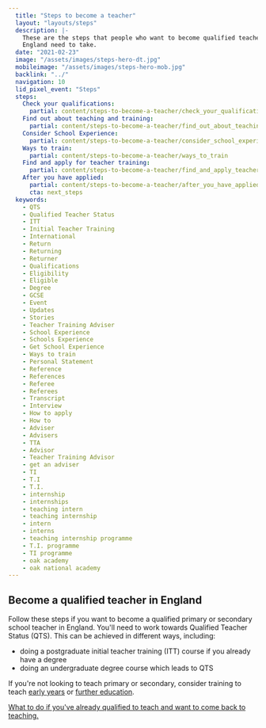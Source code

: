 ```yaml
---
  title: "Steps to become a teacher"
  layout: "layouts/steps"
  description: |-
    These are the steps that people who want to become qualified teachers in
    England need to take.
  date: "2021-02-23"
  image: "/assets/images/steps-hero-dt.jpg"
  mobileimage: "/assets/images/steps-hero-mob.jpg"
  backlink: "../"
  navigation: 10
  lid_pixel_event: "Steps"
  steps:
    Check your qualifications:
      partial: content/steps-to-become-a-teacher/check_your_qualifications
    Find out about teaching and training:
      partial: content/steps-to-become-a-teacher/find_out_about_teaching_and_training
    Consider School Experience:
      partial: content/steps-to-become-a-teacher/consider_school_experience
    Ways to train:
      partial: content/steps-to-become-a-teacher/ways_to_train
    Find and apply for teacher training:
      partial: content/steps-to-become-a-teacher/find_and_apply_teacher_training
    After you have applied:
      partial: content/steps-to-become-a-teacher/after_you_have_applied
      cta: next_steps
  keywords:
    - QTS
    - Qualified Teacher Status
    - ITT
    - Initial Teacher Training
    - International
    - Return
    - Returning
    - Returner
    - Qualifications
    - Eligibility
    - Eligible
    - Degree
    - GCSE
    - Event
    - Updates
    - Stories
    - Teacher Training Adviser
    - School Experience
    - Schools Experience
    - Get School Experience
    - Ways to train
    - Personal Statement
    - Reference
    - References
    - Referee
    - Referees
    - Transcript
    - Interview
    - How to apply
    - How to
    - Adviser
    - Advisers
    - TTA
    - Advisor
    - Teacher Training Advisor
    - get an adviser
    - TI
    - T.I
    - T.I.
    - internship
    - internships
    - teaching intern
    - teaching internship
    - intern
    - interns
    - teaching internship programme
    - T.I. programme
    - TI programme
    - oak academy
    - oak national academy
---
```


## Become a qualified teacher in England

Follow these steps if you want to become a qualified primary or secondary school teacher in England. You'll need to work towards Qualified Teacher Status (QTS). This can be achieved in different ways, including:

* doing a postgraduate initial teacher training (ITT) course if you already have a degree
* doing an undergraduate degree course which leads to QTS

If you're not looking to teach primary or secondary, consider training to teach [early years](/early-years-teaching-training) or [further education](/further-education-teacher-training).

[What to do if you've already qualified to teach and want to come back to teaching.](/returning-to-teaching)
